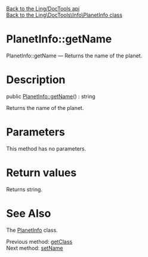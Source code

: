 [Back to the Ling/DocTools api](https://github.com/lingtalfi/DocTools/blob/master/doc/api/Ling/DocTools.md)<br>
[Back to the Ling\DocTools\Info\PlanetInfo class](https://github.com/lingtalfi/DocTools/blob/master/doc/api/Ling/DocTools/Info/PlanetInfo.md)


PlanetInfo::getName
================



PlanetInfo::getName — Returns the name of the planet.




Description
================


public [PlanetInfo::getName](https://github.com/lingtalfi/DocTools/blob/master/doc/api/Ling/DocTools/Info/PlanetInfo/getName.md)() : string




Returns the name of the planet.




Parameters
================

This method has no parameters.


Return values
================

Returns string.








See Also
================

The [PlanetInfo](https://github.com/lingtalfi/DocTools/blob/master/doc/api/Ling/DocTools/Info/PlanetInfo.md) class.

Previous method: [getClass](https://github.com/lingtalfi/DocTools/blob/master/doc/api/Ling/DocTools/Info/PlanetInfo/getClass.md)<br>Next method: [setName](https://github.com/lingtalfi/DocTools/blob/master/doc/api/Ling/DocTools/Info/PlanetInfo/setName.md)<br>

